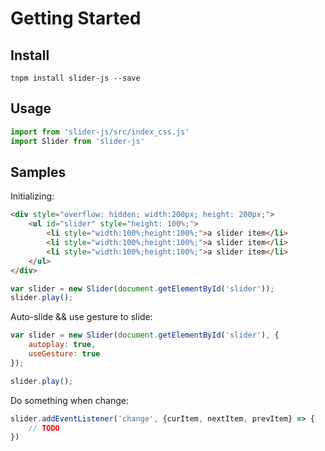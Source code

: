 # Getting Started

## Install

```shell
tnpm install slider-js --save
```

## Usage

```javascript
import from 'slider-js/src/index_css.js'
import Slider from 'slider-js'
```

## Samples

Initializing:

```html
<div style="overflow: hidden; width:200px; height: 200px;">
    <ul id="slider" style="height: 100%;">
        <li style="width:100%;height:100%;">a slider item</li>
        <li style="width:100%;height:100%;">a slider item</li>
        <li style="width:100%;height:100%;">a slider item</li>
    </ul>
</div>
```

```javascript
var slider = new Slider(document.getElementById('slider'));
slider.play();
```


Auto-slide && use gesture to slide:

```javascript
var slider = new Slider(document.getElementById('slider'), {
    autoplay: true,
    useGesture: true
});

slider.play();
```

Do something when change:

```javascript
slider.addEventListener('change', {curItem, nextItem, prevItem} => {
    // TODO
})
```

